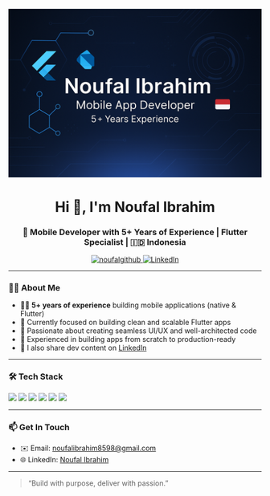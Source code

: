 <p align="center">
  <img src="https://raw.githubusercontent.com/Noufalgithub/Noufalgithub/main/banner.png" alt="Noufal Ibrahim Banner" />
</p>
<h1 align="center">Hi 👋, I'm Noufal Ibrahim</h1>
<h3 align="center">📱 Mobile Developer with 5+ Years of Experience | Flutter Specialist | 🇮🇩 Indonesia</h3>

<p align="center">
  <a href="https://github.com/Noufalgithub">
    <img src="https://komarev.com/ghpvc/?username=noufalgithub&label=Profile%20views&color=0e75b6&style=flat" alt="noufalgithub" />
  </a>
  <a href="https://linkedin.com/in/noufal-ibrahim-93b718147/">
    <img src="https://img.shields.io/badge/LinkedIn-Noufal%20Ibrahim-blue?logo=linkedin" alt="LinkedIn" />
  </a>
</p>

---

### 👨‍💻 About Me

- 🧑‍💻 **5+ years of experience** building mobile applications (native & Flutter)  
- 🔭 Currently focused on building clean and scalable Flutter apps  
- 🚀 Passionate about creating seamless UI/UX and well-architected code  
- 📲 Experienced in building apps from scratch to production-ready  
- 📝 I also share dev content on [LinkedIn](https://linkedin.com/in/noufal-ibrahim-93b718147/)

---

### 🛠️ Tech Stack

<p align="left">
  <img src="https://img.shields.io/badge/Dart-0175C2?style=for-the-badge&logo=dart&logoColor=white"/>
  <img src="https://img.shields.io/badge/Flutter-02569B?style=for-the-badge&logo=flutter&logoColor=white"/>
  <img src="https://img.shields.io/badge/Firebase-FFCA28?style=for-the-badge&logo=firebase&logoColor=black"/>
  <img src="https://img.shields.io/badge/SQLite-003B57?style=for-the-badge&logo=sqlite&logoColor=white"/>
  <img src="https://img.shields.io/badge/REST%20API-005571?style=for-the-badge"/>
  <img src="https://img.shields.io/badge/Git-181717?style=for-the-badge&logo=git&logoColor=white"/>
</p>

---

### 📫 Get In Touch

- ✉️ Email: noufalibrahim8598@gmail.com 
- 🌐 LinkedIn: [Noufal Ibrahim](https://www.linkedin.com/in/noufal-ibrahim-93b718147/)

---

> “Build with purpose, deliver with passion.”
